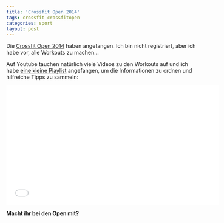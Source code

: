 ```yaml
---
title: 'Crossfit Open 2014'
tags: crossfit crossfitopen
categories: sport
layout: post
---
```

Die [Crossfit Open 2014][0] haben angefangen. Ich bin nicht registriert, aber ich habe vor, alle Workouts zu machen...

Auf Youtube tauchen natürlich viele Videos zu den Workouts auf und ich habe [eine kleine Playlist][1] angefangen, um die Informationen zu ordnen und hilfreiche Tipps zu sammeln:

<iframe width="560" height="315" src="//www.youtube.com/embed/videoseries?list=PLB0mYVzXDB96TNRZSoAFmRDGzTTdu2q2A" frameborder="0" allowfullscreen></iframe>

**Macht ihr bei den Open mit?**

[0]: http://games.crossfit.com/
[1]: https://www.youtube.com/playlist?list=PLB0mYVzXDB96TNRZSoAFmRDGzTTdu2q2A


